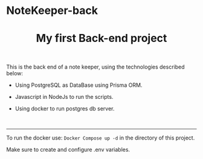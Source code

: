 # NoteKeeper-back

<h1 align="center">My first Back-end project</h1>

<br>

This is the back end of a note keeper, using the technologies described below:

- Using PostgreSQL as DataBase using Prisma ORM.

- Javascript in NodeJs to run the scripts.
  
- Using docker to run postgres db server.
  
<br>
<hr>

To run the docker use:
`Docker Compose up -d` in the directory of this project.

Make sure to create and configure .env variables.

<br>

